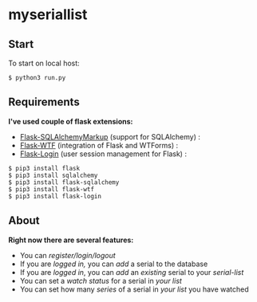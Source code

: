 # myseriallist

## Start
To start on local host:
```
$ python3 run.py
```
## Requirements
__I've used couple of flask extensions:__
  * [Flask-SQLAlchemyMarkup](https://flask-sqlalchemy.palletsprojects.com/en/2.x/) (support for SQLAlchemy) : 
  * [Flask-WTF](https://flask-wtf.readthedocs.io/en/stable/) (integration of Flask and WTForms) : 
  * [Flask-Login](https://flask-login.readthedocs.io/en/latest/) (user session management for Flask) : 
```
$ pip3 install flask
$ pip3 install sqlalchemy
$ pip3 install flask-sqlalchemy
$ pip3 install flask-wtf
$ pip3 install flask-login
```
## About
__Right now there are several features:__
  * You can _register/login/logout_
  * If you are _logged in,_ you can _add_ a serial to the database
  * If you are _logged in_, you can _add_ an _existing_ serial to your _serial-list_
  * You can set a _watch status_ for a serial in _your list_
  * You can set how many _series_ of a serial in _your list_ you have watched

